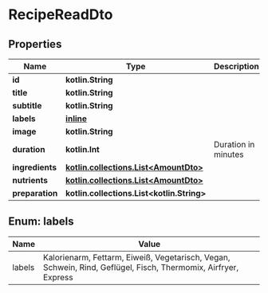 
# RecipeReadDto

## Properties
| Name | Type | Description | Notes |
| ------------ | ------------- | ------------- | ------------- |
| **id** | **kotlin.String** |  |  |
| **title** | **kotlin.String** |  |  |
| **subtitle** | **kotlin.String** |  |  [optional] |
| **labels** | [**inline**](#kotlin.collections.List&lt;Labels&gt;) |  |  [optional] |
| **image** | **kotlin.String** |  |  [optional] |
| **duration** | **kotlin.Int** | Duration in minutes |  [optional] |
| **ingredients** | [**kotlin.collections.List&lt;AmountDto&gt;**](AmountDto.md) |  |  [optional] |
| **nutrients** | [**kotlin.collections.List&lt;AmountDto&gt;**](AmountDto.md) |  |  [optional] |
| **preparation** | **kotlin.collections.List&lt;kotlin.String&gt;** |  |  [optional] |


<a id="kotlin.collections.List<Labels>"></a>
## Enum: labels
| Name | Value |
| ---- | ----- |
| labels | Kalorienarm, Fettarm, Eiweiß, Vegetarisch, Vegan, Schwein, Rind, Geflügel, Fisch, Thermomix, Airfryer, Express |



